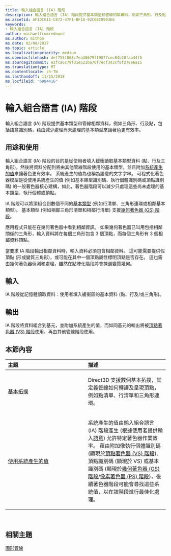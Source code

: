 ```yaml
---
title: 輸入組合語言 (IA) 階段
description: 輸入組合語言 (IA) 階段提供基本類型和管線相鄰資料，例如三角形、行及點，包括語意識別碼，藉由減少處理尚未處理的基本類型來讓著色更有效率。
ms.assetid: AF1DC611-C872-47F1-BF1A-92C68C8903E6
keywords:
- 輸入組合語言 (IA) 階段
author: michaelfromredmond
ms.author: mithom
ms.date: 02/08/2017
ms.topic: article
ms.localizationpriority: medium
ms.openlocfilehash: def755f868c7ea30679f19877cec84b20faa44f5
ms.sourcegitcommit: e2fca6c79f31e521ba76f7ecf343cf8f278e6a15
ms.translationtype: MT
ms.contentlocale: zh-TW
ms.lasthandoff: 11/15/2018
ms.locfileid: "6984416"
---
```

# <a name="input-assembler-ia-stage"></a>輸入組合語言 (IA) 階段


輸入組合語言 (IA) 階段提供基本類型和管線相鄰資料，例如三角形、行及點，包括語意識別碼，藉由減少處理尚未處理的基本類型來讓著色更有效率。

## <a name="span-idpurpose-and-usesspanspan-idpurpose-and-usesspanspan-idpurpose-and-usesspanpurpose-and-uses"></a><span id="Purpose-and-uses"></span><span id="purpose-and-uses"></span><span id="PURPOSE-AND-USES"></span>用途和使用


輸入組合語言 (IA) 階段的目的是從使用者填入緩衝讀取基本類型資料 (點、行及三角形)，然後將資料分配到將由其他管線階段使用的基本類型，並且附加[系統產生的值](https://msdn.microsoft.com/library/windows/desktop/bb509647)來讓著色更有效率。 系統產生的值為也稱為語意的文字字串。 可程式化著色器模型是從使用系統產生的值 (例如基本類型識別碼、執行個體識別碼或頂點識別碼) 的一般著色器核心建構，如此，著色器階段可以減少只處理這些尚未處理的基本類型、執行個體或頂點。

IA 階段可以將頂組合到數個不同的[基本類型](primitive-topologies.md) (例如行清單、三角形連環或相鄰基本類型)。 基本類型 (例如相鄰三角形清單和相鄰行清單) 支援[幾何著色器 (GS) 階段](geometry-shader-stage--gs-.md)。

應用程式只能在在幾何著色器中看到相鄰資訊。 如果幾何著色器已叫用包括相鄰關係的三角形，輸入資料將在每個三角形包含 3 個頂點，而每個三角形有 3 個相鄰資料頂點。

當要求 IA 階段輸出相鄰資料時，輸入資料必須包含相鄰資料。 這可能需要提供假頂點 (形成變質三角形)，或可能在其中一個頂點屬性標明頂點是否存在。 這也需由幾何著色器偵測和處理，雖然在點陣化階段將會揀選變質幾何。

## <a name="span-idinputspanspan-idinputspanspan-idinputspaninput"></a><span id="Input"></span><span id="input"></span><span id="INPUT"></span>輸入


IA 階段從記憶體讀取資料︰使用者填入緩衝區的基本資料 (點、行及/或三角形)。

## <a name="span-idoutputspanspan-idoutputspanspan-idoutputspanoutput"></a><span id="Output"></span><span id="output"></span><span id="OUTPUT"></span>輸出


IA 階段將資料組合到基元，並附加系統產生的值，而如同基元的輸出將被[頂點著色器 (VS) 階段](vertex-shader-stage--vs-.md)使用，再由其他管線階段使用。

## <a name="span-idin-this-sectionspanin-this-section"></a><span id="in-this-section"></span>本節內容


<table>
<colgroup>
<col width="50%" />
<col width="50%" />
</colgroup>
<thead>
<tr class="header">
<th align="left">主題</th>
<th align="left">描述</th>
</tr>
</thead>
<tbody>
<tr class="odd">
<td align="left"><p><a href="primitive-topologies.md">基本拓撲</a></p></td>
<td align="left"><p>Direct3D 支援數個基本拓撲，其定義管線如何轉譯及呈現頂點，例如點清單、行清單和三角形連環。</p></td>
</tr>
<tr class="even">
<td align="left"><p><a href="using-system-generated-values.md">使用系統產生的值</a></p></td>
<td align="left"><p>系統產生的值由輸入組合語言 (IA) 階段產生 (根據使用者提供輸入<a href="https://msdn.microsoft.com/library/windows/desktop/bb509647">語意</a>) 允許特定著色器作業效率。 藉由附加像執行個體識別碼 (顯現於<a href="vertex-shader-stage--vs-.md">頂點著色器 (VS) 階段</a>)、頂點識別碼 (顯現於 VS) 或基本識別碼 (顯現於<a href="geometry-shader-stage--gs-.md">幾何著色器 (GS) 階段</a>/<a href="pixel-shader-stage--ps-.md">像素著色器 (PS) 階段</a>)，後續著色器階段可能會尋找這些系統值，以在該階段進行最佳化處理。</p></td>
</tr>
</tbody>
</table>

 

## <a name="span-idrelated-topicsspanrelated-topics"></a><span id="related-topics"></span>相關主題


[圖形管線](graphics-pipeline.md)

 

 





